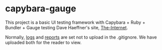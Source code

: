 # capybara-gauge
This project is a basic UI testing framework with Capybara + Ruby + Bundler + Gauge testing Dave Haeffner's site, [The-Internet](https://the-internet.herokuapp.com/login). 

Normally, [logs](https://github.com/tjmaher/capybara-gauge/tree/master/logs) and [reports](https://github.com/tjmaher/capybara-gauge/tree/master/reports) are set not to upload in the .gitignore. We have uploaded both for the reader to view. 



